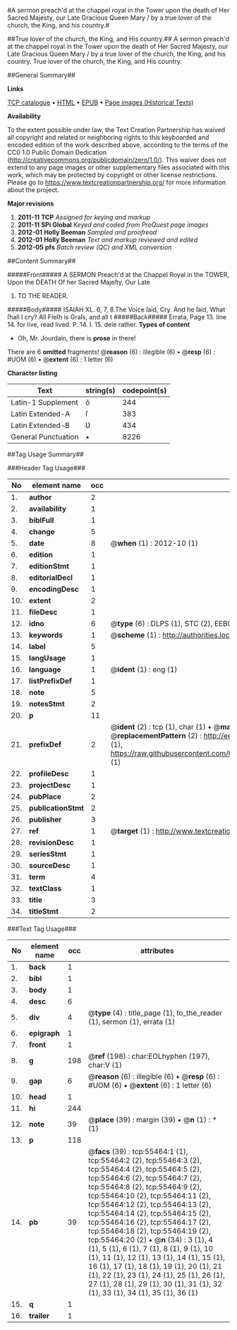 #A sermon preach'd at the chappel royal in the Tower upon the death of Her Sacred Majesty, our Late Gracious Queen Mary / by a true lover of the church, the King, and his country.#

##True lover of the church, the King, and His country.##
A sermon preach'd at the chappel royal in the Tower upon the death of Her Sacred Majesty, our Late Gracious Queen Mary / by a true lover of the church, the King, and his country.
True lover of the church, the King, and His country.

##General Summary##

**Links**

[TCP catalogue](http://www.ota.ox.ac.uk/tcp/)  • 
[HTML](http://tei.it.ox.ac.uk/tcp/Texts-HTML/free/A59/A59269.html)  • 
[EPUB](http://tei.it.ox.ac.uk/tcp/Texts-EPUB/free/A59/A59269.epub) • 
[Page images (Historical Texts)](https://historicaltexts.jisc.ac.uk/eebo-12172596e)

**Availability**

To the extent possible under law, the Text Creation Partnership has waived all copyright and related or neighboring rights to this keyboarded and encoded edition of the work described above, according to the terms of the CC0 1.0 Public Domain Dedication (http://creativecommons.org/publicdomain/zero/1.0/). This waiver does not extend to any page images or other supplementary files associated with this work, which may be protected by copyright or other license restrictions. Please go to https://www.textcreationpartnership.org/ for more information about the project.

**Major revisions**

1. __2011-11__ __TCP__ *Assigned for keying and markup*
1. __2011-11__ __SPi Global__ *Keyed and coded from ProQuest page images*
1. __2012-01__ __Holly Beeman__ *Sampled and proofread*
1. __2012-01__ __Holly Beeman__ *Text and markup reviewed and edited*
1. __2012-05__ __pfs__ *Batch review (QC) and XML conversion*

##Content Summary##

#####Front#####
A SERMON Preach'd at the Chappel Royal in the TOWER, Upon the DEATH Of her Sacred Majeſty, Our Late 
1. TO THE READER.

#####Body#####
ISAIAH XL. 6, 7, 8.The Voice ſaid, Cry. And he ſaid, What ſhall I cry? All Fleſh is Graſs, and all t
#####Back#####
Errata, Page 13. line 14. for live, read lived. P. 14. l. 15. dele rather.
**Types of content**

  * Oh, Mr. Jourdain, there is **prose** in there!

There are 6 **omitted** fragments! 
 @__reason__ (6) : illegible (6)  •  @__resp__ (6) : #UOM (6)  •  @__extent__ (6) : 1 letter (6)

**Character listing**


|Text|string(s)|codepoint(s)|
|---|---|---|
|Latin-1 Supplement|ô|244|
|Latin Extended-A|ſ|383|
|Latin Extended-B|Ʋ|434|
|General Punctuation|•|8226|

##Tag Usage Summary##

###Header Tag Usage###

|No|element name|occ|attributes|
|---|---|---|---|
|1.|__author__|2||
|2.|__availability__|1||
|3.|__biblFull__|1||
|4.|__change__|5||
|5.|__date__|8| @__when__ (1) : 2012-10 (1)|
|6.|__edition__|1||
|7.|__editionStmt__|1||
|8.|__editorialDecl__|1||
|9.|__encodingDesc__|1||
|10.|__extent__|2||
|11.|__fileDesc__|1||
|12.|__idno__|6| @__type__ (6) : DLPS (1), STC (2), EEBO-CITATION (1), OCLC (1), VID (1)|
|13.|__keywords__|1| @__scheme__ (1) : http://authorities.loc.gov/ (1)|
|14.|__label__|5||
|15.|__langUsage__|1||
|16.|__language__|1| @__ident__ (1) : eng (1)|
|17.|__listPrefixDef__|1||
|18.|__note__|5||
|19.|__notesStmt__|2||
|20.|__p__|11||
|21.|__prefixDef__|2| @__ident__ (2) : tcp (1), char (1)  •  @__matchPattern__ (2) : ([0-9\-]+):([0-9IVX]+) (1), (.+) (1)  •  @__replacementPattern__ (2) : http://eebo.chadwyck.com/downloadtiff?vid=$1&page=$2 (1), https://raw.githubusercontent.com/textcreationpartnership/Texts/master/tcpchars.xml#$1 (1)|
|22.|__profileDesc__|1||
|23.|__projectDesc__|1||
|24.|__pubPlace__|2||
|25.|__publicationStmt__|2||
|26.|__publisher__|3||
|27.|__ref__|1| @__target__ (1) : http://www.textcreationpartnership.org/docs/. (1)|
|28.|__revisionDesc__|1||
|29.|__seriesStmt__|1||
|30.|__sourceDesc__|1||
|31.|__term__|4||
|32.|__textClass__|1||
|33.|__title__|3||
|34.|__titleStmt__|2||


###Text Tag Usage###

|No|element name|occ|attributes|
|---|---|---|---|
|1.|__back__|1||
|2.|__bibl__|1||
|3.|__body__|1||
|4.|__desc__|6||
|5.|__div__|4| @__type__ (4) : title_page (1), to_the_reader (1), sermon (1), errata (1)|
|6.|__epigraph__|1||
|7.|__front__|1||
|8.|__g__|198| @__ref__ (198) : char:EOLhyphen (197), char:V (1)|
|9.|__gap__|6| @__reason__ (6) : illegible (6)  •  @__resp__ (6) : #UOM (6)  •  @__extent__ (6) : 1 letter (6)|
|10.|__head__|1||
|11.|__hi__|244||
|12.|__note__|39| @__place__ (39) : margin (39)  •  @__n__ (1) : * (1)|
|13.|__p__|118||
|14.|__pb__|39| @__facs__ (39) : tcp:55464:1 (1), tcp:55464:2 (2), tcp:55464:3 (2), tcp:55464:4 (2), tcp:55464:5 (2), tcp:55464:6 (2), tcp:55464:7 (2), tcp:55464:8 (2), tcp:55464:9 (2), tcp:55464:10 (2), tcp:55464:11 (2), tcp:55464:12 (2), tcp:55464:13 (2), tcp:55464:14 (2), tcp:55464:15 (2), tcp:55464:16 (2), tcp:55464:17 (2), tcp:55464:18 (2), tcp:55464:19 (2), tcp:55464:20 (2)  •  @__n__ (34) : 3 (1), 4 (1), 5 (1), 6 (1), 7 (1), 8 (1), 9 (1), 10 (1), 11 (1), 12 (1), 13 (1), 14 (1), 15 (1), 16 (1), 17 (1), 18 (1), 19 (1), 20 (1), 21 (1), 22 (1), 23 (1), 24 (1), 25 (1), 26 (1), 27 (1), 28 (1), 29 (1), 30 (1), 31 (1), 32 (1), 33 (1), 34 (1), 35 (1), 36 (1)|
|15.|__q__|1||
|16.|__trailer__|1||
